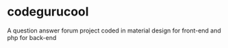 # codegurucool
A question answer forum project coded in material design for front-end and php for back-end
